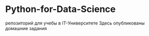 # Python-for-Data-Science
репозиторий для учебы в IT-Университете
Здесь опубликованы домашние задания
